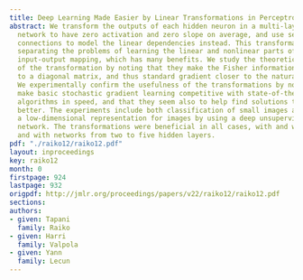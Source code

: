 ```yaml
---
title: Deep Learning Made Easier by Linear Transformations in Perceptrons
abstract: We transform the outputs of each hidden neuron in a multi-layer perceptron
  network to have zero activation and zero slope on average, and use separate shortcut
  connections to model the linear dependencies instead. This transformation aims at
  separating the problems of learning the linear and nonlinear parts of the whole
  input-output mapping, which has many benefits. We study the theoretical properties
  of the transformation by noting that they make the Fisher information matrix closer
  to a diagonal matrix, and thus standard gradient closer to the natural gradient.
  We experimentally confirm the usefulness of the transformations by noting that they
  make basic stochastic gradient learning competitive with state-of-the-art learning
  algorithms in speed, and that they seem also to help find solutions that generalize
  better. The experiments include both classification of small images and learning
  a low-dimensional representation for images by using a deep unsupervised auto-encoder
  network. The transformations were beneficial in all cases, with and without regularization
  and with networks from two to five hidden layers.
pdf: "./raiko12/raiko12.pdf"
layout: inproceedings
key: raiko12
month: 0
firstpage: 924
lastpage: 932
origpdf: http://jmlr.org/proceedings/papers/v22/raiko12/raiko12.pdf
sections: 
authors:
- given: Tapani
  family: Raiko
- given: Harri
  family: Valpola
- given: Yann
  family: Lecun
---
```

